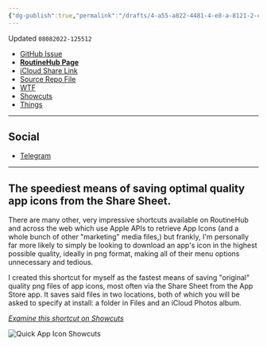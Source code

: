 ```yaml
---
{"dg-publish":true,"permalink":"/drafts/4-a55-a822-4481-4-e8-a-8121-2-c24-e1038-c19-2/","dgHomeLink":true,"dgPassFrontmatter":false}
---
```


Updated `08082022-125512`

- [GitHub Issue](https://github.com/extratone/i/issues/242)
- [**RoutineHub Page**](https://routinehub.co/shortcut/12777)
- [iCloud Share Link](https://www.icloud.com/shortcuts/12990b0bebd741709e0185a46c98e600)
- [Source Repo File](https://github.com/extratone/i/blob/main/shortcuts/QuickAppIcon.shortcut)
- [WTF](https://davidblue.wtf/drafts/4A55A822-4481-4E8A-8121-2C24E1038C19.html)
- [Showcuts](https://showcuts.app/share/view/12990b0bebd741709e0185a46c98e600)
- [Things](things:///show?id=XMk4ngYPU62AkQ35AgfhY6)

---

## Social

- [Telegram](https://t.me/extratone/12488)

---

## The speediest means of saving optimal quality app icons from the Share Sheet.

There are many other, very impressive shortcuts available on RoutineHub and across the web which use Apple APIs to retrieve App Icons (and a whole bunch of other "marketing" media files,) but frankly, I'm personally far more likely to simply be looking to download an app's icon in the highest possible quality, ideally in png format, making all of their menu options unnecessary and tedious.

I created this shortcut for myself as the fastest means of saving "original" quality png files of app icons, most often via the Share Sheet from the App Store app. It saves said files in two locations, both of which you will be asked to specify at install: a folder in Files and an iCloud Photos album. 

[*Examine this shortcut on Showcuts*](https://showcuts.app/share/view/12990b0bebd741709e0185a46c98e600)

![Quick App Icon Showcuts](https://i.snap.as/QzrSHprd.png)